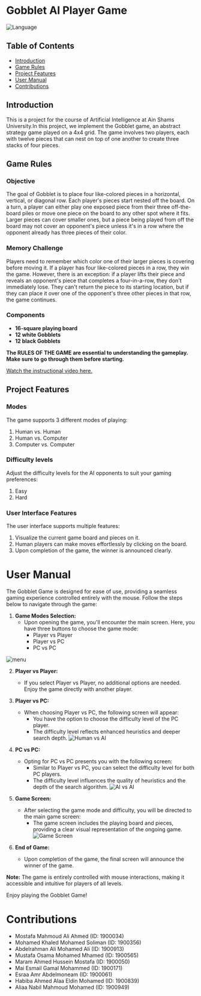 # Gobblet AI Player Game
![Language](https://img.shields.io/badge/Language-Python-blue.svg)

## Table of Contents
- [Introduction](#introduction)
- [Game Rules](#game-rules)
- [Project Features](#project-features)
- [User Manual](#user-manual)
- [Contributions](#Contributions)

## Introduction
This is a project for the course of Artificial Intelligence at Ain Shams University.In this project, we implement the Gobblet game, an abstract strategy game played on a 4x4 grid. The game involves two players, each with twelve pieces that can nest on top of one another to create three stacks of four pieces.

## Game Rules

### Objective

The goal of Gobblet is to place four like-colored pieces in a horizontal, vertical, or diagonal row. Each player's pieces start nested off the board. On a turn, a player can either play one exposed piece from their three off-the-board piles or move one piece on the board to any other spot where it fits. Larger pieces can cover smaller ones, but a piece being played from off the board may not cover an opponent's piece unless it's in a row where the opponent already has three pieces of their color.

### Memory Challenge

Players need to remember which color one of their larger pieces is covering before moving it. If a player has four like-colored pieces in a row, they win the game. However, there is an exception: if a player lifts their piece and reveals an opponent's piece that completes a four-in-a-row, they don't immediately lose. They can't return the piece to its starting location, but if they can place it over one of the opponent's three other pieces in that row, the game continues.

### Components

- **16-square playing board**
- **12 white Gobblets**
- **12 black Gobblets**

**The RULES OF THE GAME are essential to understanding the gameplay. Make sure to go through them before starting.**

[Watch the instructional video here.](https://www.youtube.com/watch?v=aSaAjQY8_b0)


## Project Features
### Modes
The game supports 3 different modes of playing:
1.	Human vs. Human
2.	Human vs. Computer
3.	Computer vs. Computer

### Difficulty levels
Adjust the difficulty levels for the AI opponents to suit your gaming preferences:
1.	Easy
2.	Hard

### User Interface Features
The user interface supports multiple features:
1.	Visualize the current game board and pieces on it.
2.	Human players can make moves effortlessly by clicking on the board.
3.	Upon completion of the game, the winner is announced clearly.

# User Manual

The Gobblet Game is designed for ease of use, providing a seamless gaming experience controlled entirely with the mouse. Follow the steps below to navigate through the game:

1. **Game Modes Selection:**
    - Upon opening the game, you'll encounter the main screen. Here, you have three buttons to choose the game mode:
        - Player vs Player
        - Player vs PC
        - PC vs PC

![menu](Resources/menu.jpg)

2. **Player vs Player:**
    - If you select Player vs Player, no additional options are needed. Enjoy the game directly with another player.

3. **Player vs PC:**
    - When choosing Player vs PC, the following screen will appear:
        - You have the option to choose the difficulty level of the PC player.
        - The difficulty level reflects enhanced heuristics and deeper search depth.
    ![Human vs AI](Resources/HumanvsAI.jpg)
4. **PC vs PC:**
    - Opting for PC vs PC presents you with the following screen:
        - Similar to Player vs PC, you can select the difficulty level for both PC players.
        - The difficulty level influences the quality of heuristics and the depth of the search algorithm.
    ![AI vs AI](Resources/AIvsAI.jpg)

5. **Game Screen:**
    - After selecting the game mode and difficulty, you will be directed to the main game screen:
        - The game screen includes the playing board and pieces, providing a clear visual representation of the ongoing game.
    ![Game Screen](Resources/GameScreen.jpg)
6. **End of Game:**
    - Upon completion of the game, the final screen will announce the winner of the game.

**Note:** The game is entirely controlled with mouse interactions, making it accessible and intuitive for players of all levels.

Enjoy playing the Gobblet Game!

# Contributions
- Mostafa Mahmoud Ali Ahmed (ID: 1900034)
- Mohamed Khaled Mohamed Soliman (ID: 1900356)
- Abdelrahman Ali Mohamed Ali (ID: 1900913)
- Mustafa Osama Mohamed Mhamed (ID: 1900565)
- Maram Ahmed Hussein Mostafa (ID: 1900050)
- Mai Esmail Gamal Mohammed (ID: 1900171)
- Esraa Amr Abdelmoneam (ID: 1900061)
- Habiba Ahmed Alaa Eldin Mohamed (ID: 1900839)
- Aliaa Nabil Mahmoud Mohamed (ID: 1900949)



